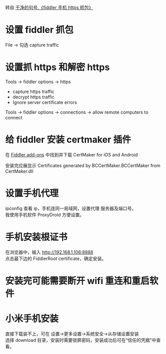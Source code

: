 转自 [干净的句号.《fiddler 手机 https 抓包》](http://blog.csdn.net/wangjun5159/article/details/52202059)  
# 设置 fiddler 抓包
File → 勾选 capture traffic

# 设置抓 https 和解密 https
Tools → fiddler options → https
* capture https traffic
* decrypt https traffic
* Ignore server certificate errors

Tools → fiddler options → connections → allow remote computers to connect 

# 给 fiddler 安装 certmaker 插件
在 [Fiddler add-ons](https://www.telerik.com/fiddler/add-ons) 中找到并下载 CertMaker for iOS and Android

安装完应展显示
Certificates generated by 
BCCertMaker.BCCertMaker from CertMaker.dll
# 设置手机代理
ipconfig 查看 ip，手机连同一局域网，设置代理 服务器及端口号。  
我使用手机软件 ProxyDroid 方便设置。

# 手机安装根证书
在浏览器中，输入 http://192.168.1.106:8888  
点击最下边的 FiddlerRoot certificate，确定安装。

# 安装完可能需要断开 wifi 重连和重启软件

# 小米手机安装
直接下载装不上，可在 设置→更多设置→系统安全→从存储设置安装  
选择 download 目录，安装时需要锁屏密码，安装成功后可在“信任的凭据”中查看。
